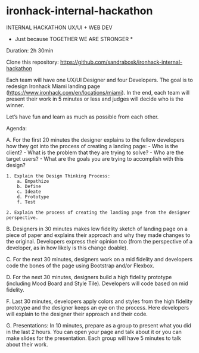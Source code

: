 # ironhack-internal-hackathon


INTERNAL HACKATHON
UX/UI + WEB DEV

* Just because TOGETHER WE ARE STRONGER *


Duration: 2h 30min

Clone this repository: https://github.com/sandrabosk/ironhack-internal-hackathon

Each team will have one UX/UI Designer and four Developers. The goal is to redesign Ironhack Miami landing page (https://www.ironhack.com/en/locations/miami). In the end, each team will present their work in 5 minutes or less and judges will decide who is the winner. 


Let’s have fun and learn as much as possible from each other. 


Agenda:

A. For the first 20 minutes the designer explains to the fellow developers how they got into the process of creating a landing page:
	- Who is the client? 
	- What is the problem that they are trying to solve?
	- Who are the target users?
	- What are the goals you are trying to accomplish with this design?
	
	1. Explain the Design Thinking Process: 
		a. Empathize	
		b. Define
		c. Ideate
		d. Prototype 
		f. Test
	
	2. Explain the process of creating the landing page from the designer perspective.
 
B. Designers in 30 minutes makes low fidelity sketch of landing page on a piece of paper and explains their approach 
    and why they made changes to the original. Developers express their opinion too (from the perspective of a developer, 
    as in how likely is this change doable).

C. For the next 30 minutes, designers work on a mid fidelity and developers code the bones of the page using Bootstrap
    and/or Flexbox.

D. For the next 30 minutes, designers build a high fidelity prototype (including Mood Board and Style Tile). Developers will 
    code based on mid fidelity.

F. Last 30 minutes, developers apply colors and styles from the high fidelity prototype and the designer keeps an eye on the 
    process. Here developers will explain to the designer their approach and their code.

G. Presentations:  In 10 minutes, prepare as a group to present what you did in the last 2 hours. You can open your page 
    and talk about it or you can make slides for the presentation. Each group will have 5 minutes to talk about their work.
